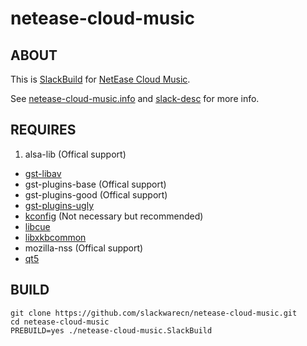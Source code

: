 # netease-cloud-music

## ABOUT

This is [SlackBuild](http://docs.slackware.com/slackware:slackbuild_scripts) for [NetEase Cloud Music](http://music.163.com/#/download).

See [netease-cloud-music.info](netease-cloud-music.info) and [slack-desc](slack-desc) for more info.

## REQUIRES

1. alsa-lib (Offical support)
+ [gst-libav](https://slackbuilds.org/repository/14.2/multimedia/gst-libav/)
+ gst-plugins-base (Offical support)
+ gst-plugins-good (Offical support)
+ [gst-plugins-ugly](https://slackbuilds.org/repository/14.2/multimedia/gst-plugins-ugly/)
+ [kconfig](https://github.com/slackwarecn/kconfig.git) (Not necessary but recommended)
+ [libcue](https://slackbuilds.org/repository/14.2/libraries/libcue/)
+ [libxkbcommon](https://slackbuilds.org/repository/14.2/libraries/libxkbcommon/)
+ mozilla-nss (Offical support)
+ [qt5](https://slackbuilds.org/repository/14.2/libraries/qt5/)

## BUILD

```
git clone https://github.com/slackwarecn/netease-cloud-music.git
cd netease-cloud-music
PREBUILD=yes ./netease-cloud-music.SlackBuild
```
